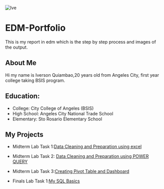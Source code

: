 ![Ive](https://github.com/user-attachments/assets/b02fae58-fc8f-4d19-bc32-d160e961d3c2)

# EDM-Portfolio
This is my report in edm which is the step by step process and images of the output.
## About Me
Hi my name is Iverson Quiambao,20 years old from Angeles City, first year college taking BSIS program.
## Education:
- College: City College of Angeles (BSIS)
- High School: Angeles City National Trade School
- Elementary: Sto Rosario Elementary School

## My Projects
- Midterm Lab Task 1:[Data Cleaning and Preparation using excel](https://iverson748.github.io/Midterm-Lab-Task-1/)
- Midterm Lab Task 2: [Data Cleaning and Preparation using POWER QUERY](https://iverson748.github.io/Midterm-Lab-Task-2/)
- Midterm Lab Task 3:[Creating Pivot Table and Dashboard](https://iverson748.github.io/Midterm-Lab-Task-3/)

- Finals Lab Task 1:[My SQL  Basics](https://iverson748.github.io/Finals-Lab-Task-1/)
